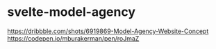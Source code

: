 # svelte-model-agency
 
https://dribbble.com/shots/6919869-Model-Agency-Website-Concept
https://codepen.io/mburakerman/pen/roJmaZ